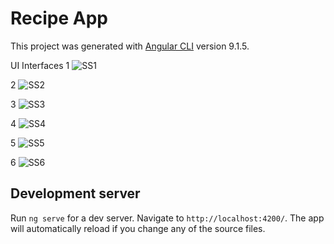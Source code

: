 # Recipe App

This project was generated with [Angular CLI](https://github.com/angular/angular-cli) version 9.1.5.

UI Interfaces
1
![SS1](https://github.com/RohitKoli2000/Recipe-Book/assets/117574422/84f6623a-9866-4ee8-acf5-bcae68276da6)

2
![SS2](https://github.com/RohitKoli2000/Recipe-Book/assets/117574422/fa38e06a-961d-4d7f-8972-26f75db77493)

3
![SS3](https://github.com/RohitKoli2000/Recipe-Book/assets/117574422/2dc63997-246e-48ae-b124-a818768b0a05)

4
![SS4](https://github.com/RohitKoli2000/Recipe-Book/assets/117574422/b3fd415d-f80c-46f6-bd27-998048efea62)

5
![SS5](https://github.com/RohitKoli2000/Recipe-Book/assets/117574422/9fcd0c29-90f6-4046-b7da-6a5b2b9a4d20)

6
![SS6](https://github.com/RohitKoli2000/Recipe-Book/assets/117574422/034b7d41-9e53-46a9-9dc6-9a91587b636b)


## Development server

Run `ng serve` for a dev server. Navigate to `http://localhost:4200/`. The app will automatically reload if you change any of the source files.
